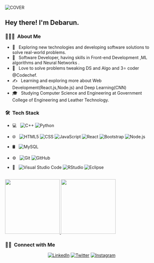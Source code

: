 ![COVER](https://user-images.githubusercontent.com/37272507/104806175-900b4e80-57fb-11eb-9e4d-f92c43bb74f9.jpg)
<h2> Hey there! I'm Debarun.</h2>

<h3> 👨🏻‍💻 &nbsp;About Me </h3>

- 🤔 &nbsp; Exploring new technologies and developing software solutions to solve real-world problems.
- 💼 &nbsp; Software Developer, having skills in Front-end Development ,ML algorithms and Neural Networks  .
- 🌱 &nbsp; Love to solve problems tweaking DS and Algo and 3⭐ coder @Codechef.
- ✍️ &nbsp; Learning and exploring more about Web Development(React.js,Node.js) and Deep Learning(CNN)
- 🎓 &nbsp; Studying Computer Science and Engineering at Government College of Engineering and Leather Technology.

<h3> 🛠 &nbsp;Tech Stack</h3>

- 💻 &nbsp;
  ![C++](https://img.shields.io/badge/-C++-333333?style=flat&logo=C%2B%2B&logoColor=00599C)
  ![Python](https://img.shields.io/badge/-Python-333333?style=flat&logo=python)
   
- 🌐 &nbsp;
  ![HTML5](https://img.shields.io/badge/-HTML5-333333?style=flat&logo=HTML5)
  ![CSS](https://img.shields.io/badge/-CSS-333333?style=flat&logo=CSS3&logoColor=1572B6)
  ![JavaScript](https://img.shields.io/badge/-JavaScript-333333?style=flat&logo=javascript)
  ![React](https://img.shields.io/badge/-React-333333?style=flat&logo=react)
  ![Bootstrap](https://img.shields.io/badge/-Bootstrap-333333?style=flat&logo=bootstrap&logoColor=563D7C)
  ![Node.js](https://img.shields.io/badge/-Node.js-333333?style=flat&logo=node.js)
  
- 🛢 &nbsp;
  ![MySQL](https://img.shields.io/badge/-MySQL-333333?style=flat&logo=mysql)

- ⚙️ &nbsp;
  ![Git](https://img.shields.io/badge/-Git-333333?style=flat&logo=git)
  ![GitHub](https://img.shields.io/badge/-GitHub-333333?style=flat&logo=github)
  
- 🔧 &nbsp;
  ![Visual Studio Code](https://img.shields.io/badge/-Visual%20Studio%20Code-333333?style=flat&logo=visual-studio-code&logoColor=007ACC)
  ![RStudio](https://img.shields.io/badge/-Atom-333333?style=flat&logo=rstudio)
  ![Eclipse](https://img.shields.io/badge/-Sublime%20Code-333333?style=flat&logo=eclipse-ide&logoColor=2C2255)
   

<br/>

<a href="https://github.com/debrode">
  <img height="180em" src="https://github-readme-stats.vercel.app/api?username=debrode&show_icons=true&theme=radical" />
  <img height="180em" src="https://github-readme-stats.vercel.app/api/top-langs/?username=debrode&hide=Jupyter Notebook&theme=buefy&layout=compact" />
</a>

<br/>

<h3> 🤝🏻 &nbsp;Connect with Me </h3>

<p align="center">
<a href="https://www.linkedin.com/in/debarun-roy-20288a122/"><img alt="LinkedIn" src="https://img.shields.io/badge/LinkedIn-Debarun%20Roy-blue?style=flat-square&logo=linkedin"></a>
<a href="https://twitter.com/DevDebarun"><img alt="Twitter" src="https://img.shields.io/badge/Twitter-DevDebarun-important?style=flat-square&logo=twitter"></a>
<a href="https://www.instagram.com/its_debarun_roy/"><img alt="Instagram" src="https://img.shields.io/badge/Instagram-its_debarun_roy-blueviolet?style=flat-square&logo=instagram"></a>  

</p>
